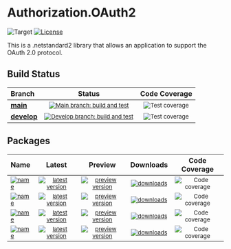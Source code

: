 # Authorization.OAuth2

![Target](https://img.shields.io/badge/dynamic/xml?label=Target&query=//TargetFramework[1]&url=https://raw.githubusercontent.com/finebits/Authorization.OAuth2/main/source/Authorization.OAuth2/Authorization.OAuth2.csproj)
[![License](https://img.shields.io/github/license/finebits/Authorization.OAuth2.svg)](https://github.com/finebits/Authorization.OAuth2/blob/main/LICENSE)

This is a .netstandard2 library that allows an application to support the OAuth 2.0 protocol.

## Build Status

|Branch|Status|Code Coverage|
|:-|:-:|:-:|
| **[main](https://github.com/finebits/Authorization.OAuth2/tree/main)** | <sub>[![Main branch: build and test](https://img.shields.io/github/actions/workflow/status/finebits/Authorization.OAuth2/build-and-test.yml?branch=main&logo=github&label=)](https://github.com/finebits/Authorization.OAuth2/actions/workflows/build-and-test.yml?query=branch%3Amain)</sub> | <sub>![Test coverage](https://img.shields.io/endpoint?url=https://gist.githubusercontent.com/finebits-github/74f6d448f4f568a286d4622e92afbc75/raw/Authorization.OAuth2-main-total-test-coverage.json)</sub> |
| **[develop](https://github.com/finebits/Authorization.OAuth2/tree/develop)** | <sub>[![Develop branch: build and test](https://img.shields.io/github/actions/workflow/status/finebits/Authorization.OAuth2/build-and-test.yml?branch=develop&logo=github&label=)](https://github.com/finebits/Authorization.OAuth2/actions/workflows/build-and-test.yml?query=branch%3Adevelop)</sub> | <sub>![Test coverage](https://img.shields.io/endpoint?url=https://gist.githubusercontent.com/finebits-github/74f6d448f4f568a286d4622e92afbc75/raw/Authorization.OAuth2-develop-total-test-coverage.json)</sub> |

## Packages

|Name|Latest|Preview|Downloads|Code Coverage|
|:-|:-:|:-:|:-:|:-:|
| <sub> [![name](https://img.shields.io/badge/Finebits.Authorization.OAuth2-gray)](https://www.nuget.org/packages/Finebits.Authorization.OAuth2) </sub> | <sub> [![latest version](https://img.shields.io/nuget/v/Finebits.Authorization.OAuth2?logo=nuget&label)](https://www.nuget.org/packages/Finebits.Authorization.OAuth2) </sub> | <sub> [![preview version](https://img.shields.io/nuget/vpre/Finebits.Authorization.OAuth2?logo=nuget&label)](https://www.nuget.org/packages/Finebits.Authorization.OAuth2/absoluteLatest) </sub> | <sub> [![downloads](https://img.shields.io/nuget/dt/Finebits.Authorization.OAuth2)](https://www.nuget.org/packages/Finebits.Authorization.OAuth2) </sub> | <sub> ![Code coverage](https://img.shields.io/endpoint?url=https://gist.githubusercontent.com/finebits-github/74f6d448f4f568a286d4622e92afbc75/raw/Authorization.OAuth2-main-Finebits.Authorization.OAuth2-test-coverage.json&label=coverage) </sub> |
| <sub> [![name](https://img.shields.io/badge/Finebits.Authorization.OAuth2.AuthenticationBroker.Desktop-gray)](https://www.nuget.org/packages/Finebits.Authorization.OAuth2.AuthenticationBroker.Desktop) </sub> | <sub> [![latest version](https://img.shields.io/nuget/v/Finebits.Authorization.OAuth2.AuthenticationBroker.Desktop?logo=nuget&label)](https://www.nuget.org/packages/Finebits.Authorization.OAuth2.AuthenticationBroker.Desktop) </sub> | <sub> [![preview version](https://img.shields.io/nuget/vpre/Finebits.Authorization.OAuth2.AuthenticationBroker.Desktop?logo=nuget&label)](https://www.nuget.org/packages/Finebits.Authorization.OAuth2.AuthenticationBroker.Desktop/absoluteLatest) </sub> | <sub> [![downloads](https://img.shields.io/nuget/dt/Finebits.Authorization.OAuth2.AuthenticationBroker.Desktop)](https://www.nuget.org/packages/Finebits.Authorization.OAuth2.AuthenticationBroker.Desktop) </sub> | <sub> ![Code coverage](https://img.shields.io/endpoint?url=https://gist.githubusercontent.com/finebits-github/74f6d448f4f568a286d4622e92afbc75/raw/Authorization.OAuth2-main-Finebits.Authorization.OAuth2.AuthenticationBroker.Desktop-test-coverage.json&label=coverage) </sub> |
| <sub> [![name](https://img.shields.io/badge/Finebits.Authorization.OAuth2.Google-gray)](https://www.nuget.org/packages/Finebits.Authorization.OAuth2.Google) </sub> | <sub> [![latest version](https://img.shields.io/nuget/v/Finebits.Authorization.OAuth2.Google?logo=nuget&label)](https://www.nuget.org/packages/Finebits.Authorization.OAuth2.Google) </sub> | <sub> [![preview version](https://img.shields.io/nuget/vpre/Finebits.Authorization.OAuth2.Google?logo=nuget&label)](https://www.nuget.org/packages/Finebits.Authorization.OAuth2.Google/absoluteLatest) </sub> | <sub> [![downloads](https://img.shields.io/nuget/dt/Finebits.Authorization.OAuth2.Google)](https://www.nuget.org/packages/Finebits.Authorization.OAuth2.Google) </sub> | <sub> ![Code coverage](https://img.shields.io/endpoint?url=https://gist.githubusercontent.com/finebits-github/74f6d448f4f568a286d4622e92afbc75/raw/Authorization.OAuth2-main-Finebits.Authorization.OAuth2.Google-test-coverage.json&label=coverage) </sub> |
| <sub> [![name](https://img.shields.io/badge/Finebits.Authorization.OAuth2.Microsoft-gray)](https://www.nuget.org/packages/Finebits.Authorization.OAuth2.Microsoft) </sub> | <sub> [![latest version](https://img.shields.io/nuget/v/Finebits.Authorization.OAuth2.Microsoft?logo=nuget&label)](https://www.nuget.org/packages/Finebits.Authorization.OAuth2.Microsoft) </sub> | <sub> [![preview version](https://img.shields.io/nuget/vpre/Finebits.Authorization.OAuth2.Microsoft?logo=nuget&label)](https://www.nuget.org/packages/Finebits.Authorization.OAuth2.Microsoft/absoluteLatest) </sub> | <sub> [![downloads](https://img.shields.io/nuget/dt/Finebits.Authorization.OAuth2.Microsoft)](https://www.nuget.org/packages/Finebits.Authorization.OAuth2.Microsoft) </sub> | <sub> ![Code coverage](https://img.shields.io/endpoint?url=https://gist.githubusercontent.com/finebits-github/74f6d448f4f568a286d4622e92afbc75/raw/Authorization.OAuth2-main-Finebits.Authorization.OAuth2.Microsoft-test-coverage.json&label=coverage) </sub> |
